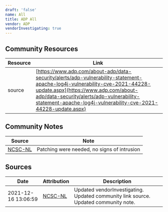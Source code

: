 ```yaml
---
draft: 'false'
name: All
title: ADP All
vendor: ADP
vendorInvestigating: true
---
```



## Community Resources
| Resource | Link |
| --- | --- |
| source | [https://www.adp.com/about-adp/data-security/alerts/adp-vulnerability-statement-apache-log4j-vulnerability-cve-2021-44228-update.aspx](https://www.adp.com/about-adp/data-security/alerts/adp-vulnerability-statement-apache-log4j-vulnerability-cve-2021-44228-update.aspx) |

## Community Notes
| Source | Note |
| --- | --- |
| [NCSC-NL](https://github.com/NCSC-NL/log4shell/blob/main/software/README.md) | Patching were needed, no signs of intrusion |

## Sources
| Date | Attribution | Description |
| --- | --- | --- |
| 2021-12-16 13:06:59 | [NCSC-NL](https://github.com/NCSC-NL/log4shell/blob/main/software/README.md) | Updated vendorInvestigating. Updated community link source. Updated community note.  |
